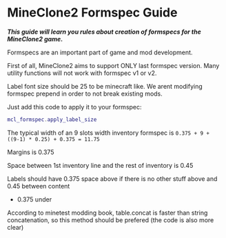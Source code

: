 # MineClone2 Formspec Guide

***This guide will learn you rules about creation of formspecs for the MineClone2 game.***

Formspecs are an important part of game and mod development.

First of all, MineClone2 aims to support ONLY last formspec version. Many utility functions will not work with formspec v1 or v2.

Label font size should be 25 to be minecraft like. We arent modifying formspec prepend in order to not break existing mods.

Just add this code to apply it to your formspec:
```lua
mcl_formspec.apply_label_size
```

The typical width of an 9 slots width inventory formspec is `0.375 + 9 + ((9-1) * 0.25) + 0.375 = 11.75`

Margins is 0.375

Space between 1st inventory line and the rest of inventory is 0.45

Labels should have 0.375 space above if there is no other stuff above and 0.45 between content
+ 0.375 under

According to minetest modding book, table.concat is faster than string concatenation, so this method should be prefered (the code is also more clear)